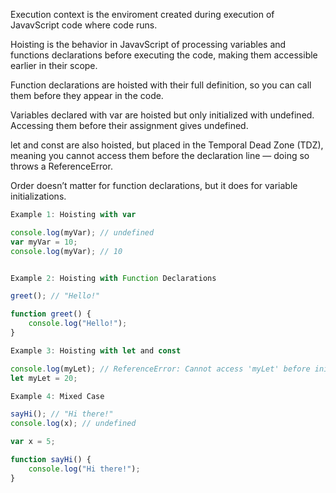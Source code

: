 Execution context is the enviroment created during execution of JavavScript code where code runs.

Hoisting is the behavior in JavavScript of processing variables and functions declarations before executing the code, making them accessible earlier in their scope.

Function declarations are hoisted with their full definition, so you can call them before they appear in the code.

Variables declared with var are hoisted but only initialized with undefined. Accessing them before their assignment gives undefined.

let and const are also hoisted, but placed in the Temporal Dead Zone (TDZ), meaning you cannot access them before the declaration line — doing so throws a ReferenceError.

Order doesn’t matter for function declarations, but it does for variable initializations.


```javascript
Example 1: Hoisting with var

console.log(myVar); // undefined
var myVar = 10;
console.log(myVar); // 10


Example 2: Hoisting with Function Declarations

greet(); // "Hello!"

function greet() {
    console.log("Hello!");
}

Example 3: Hoisting with let and const

console.log(myLet); // ReferenceError: Cannot access 'myLet' before initialization
let myLet = 20;

Example 4: Mixed Case

sayHi(); // "Hi there!"
console.log(x); // undefined

var x = 5;

function sayHi() {
    console.log("Hi there!");
}
